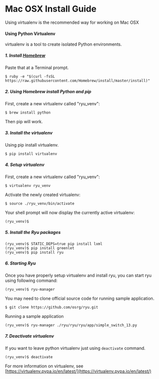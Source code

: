 Mac OSX Install Guide
================
Using virtualenv is the recommended way for working on Mac OSX

####  Using Python Virtualenv

virtualenv is a tool to create isolated Python environments.

##### 1. Install [Homebrew](http://brew.sh/)

Paste that at a Terminal prompt.

```
$ ruby -e "$(curl -fsSL https://raw.githubusercontent.com/Homebrew/install/master/install)"
```

##### 2. Using Homebrew install Python and pip

First, create a new virtualenv called "ryu_venv":

`$ brew install python`

Then pip will work.

##### 3. Install the virtualenv

Using pip install virtualenv.

`$ pip install virtualenv `


##### 4. Setup virtualenv

First, create a new virtualenv called "ryu_venv":

`$ virtualenv ryu_venv`

Activate the newly created virtualenv:

`$ source ./ryu_venv/bin/activate`

Your shell prompt will now display the currently active virtualenv:

`(ryu_venv)$`


##### 5. Install the Ryu packages

```
(ryu_venv)$ STATIC_DEPS=true pip install lxml
(ryu_venv)$ pip install greenlet
(ryu_venv)$ pip install ryu
```

##### 6. Starting Ryu

Once you have properly setup virtualenv and install ryu, you can start ryu using following command:

`(ryu_venv)$ ryu-manager`

You may need to clone official source code for running sample application.

`$ git clone https://github.com/osrg/ryu.git`

Running a sample application

`(ryu_venv)$ ryu-manager ./ryu/ryu/ryu/app/simple_switch_13.py`


##### 7. Deactivate virtualenv

If you want to leave python virtualenv just using `deactivate` command.

`(ryu_venv)$ deactivate`


For more information on virtualenv, see [https://virtualenv.pypa.io/en/latest/](https://virtualenv.pypa.io/en/latest/)